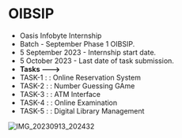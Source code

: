 # OIBSIP
- Oasis Infobyte Internship
- Batch - September Phase 1 OIBSIP.
- 5 September 2023 - Internship start date.
- 5 October 2023 - Last date of task submission.
- **Tasks --->**
- TASK-1 : : Online Reservation System
- TASK-2 : : Number Guessing GAme
- TASK-3 : : ATM Interface
- TASK-4 : : Online Examination
- TASK-5 : : Digital Library Management

![IMG_20230913_202432](https://github.com/SoumyadipPal26/OIBSIP/assets/128726200/f45c8c15-80d8-4a26-afee-576c0606bf86)
